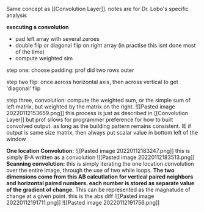Same concept as [[Convolution Layer]]. notes are for Dr. Lobo's specific analysis

__executing a convolution__
- pad left array with several zeroes
- double flip or diagonal flip on right array (in practise this isnt done most of the time)
- compute weighted sim

step one: choose padding: prof did two rows outer

step two flip: once across horizontal axis, then across vertical to get 'diagonal' flip

step three, convolution: compute the weighted sum, or the simple sum of left matrix, but weighted by the matrix on the right.
![[Pasted image 20220112153659.png]]
this process is just as described in [[Convolution Layer]] but prof sllows for programmer preference for how to built convolved output. as long as the building pattern remains consistent. IE if output is same size matrix, then always put scalar value in bottom left of the window

__One location Convolution:__
![[Pasted image 20220112183247.png]]
this is simply B-A written as a convolution 
![[Pasted image 20220112183513.png]]
__Scanning convolution:__
this is simply iterating the one location convolution over the entire image, through the use of two while loops. 
__The two dimensions come from this AB calcutlation for vertical paired neighbors and horizontal paired numbers. each number is stored as separate value of the gradient of change.__ This can be represented as the magnatude of change at a given point. 
this is the abs diff
![[Pasted image 20220112191711.png]]
![[Pasted image 20220112191756.png]]